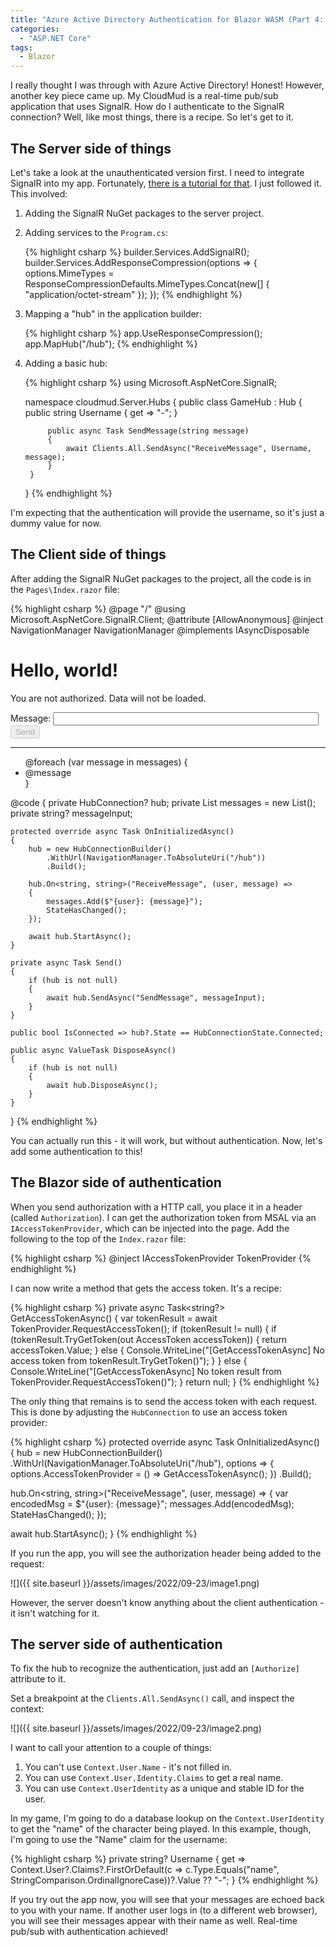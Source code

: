 ```yaml
---
title: "Azure Active Directory Authentication for Blazor WASM (Part 4: SignalR)"
categories:
  - "ASP.NET Core"
tags:
  - Blazor
---
```


I really thought I was through with Azure Active Directory!  Honest!  However, another key piece came up.  My CloudMud is a real-time pub/sub application that uses SignalR.  How do I authenticate to the SignalR connection?  Well, like most things, there is a recipe.  So let's get to it.

## The Server side of things

Let's take a look at the unauthenticated version first.  I need to integrate SignalR into my app.  Fortunately, [there is a tutorial for that][1].  I just followed it.  This involved:

1. Adding the SignalR NuGet packages to the server project.
2. Adding services to the `Program.cs`:

    {% highlight csharp %}
    builder.Services.AddSignalR();
    builder.Services.AddResponseCompression(options => {
      options.MimeTypes = ResponseCompressionDefaults.MimeTypes.Concat(new[] { "application/octet-stream" });
    });
    {% endhighlight %}

3. Mapping a "hub" in the application builder:

    {% highlight csharp %}
    app.UseResponseCompression();
    app.MapHub<GameHub>("/hub");
    {% endhighlight %}

4. Adding a basic hub:

    {% highlight csharp %}
    using Microsoft.AspNetCore.SignalR;

    namespace cloudmud.Server.Hubs
    {
        public class GameHub : Hub
        {
            public string Username
            {
              get => "-";
            }

            public async Task SendMessage(string message)
            {
                await Clients.All.SendAsync("ReceiveMessage", Username, message);
            }
        }
    }
    {% endhighlight %}

I'm expecting that the authentication will provide the username, so it's just a dummy value for now.

## The Client side of things

After adding the SignalR NuGet packages to the project, all the code is in the `Pages\Index.razor` file:

{% highlight csharp %}
@page "/"
@using Microsoft.AspNetCore.SignalR.Client;
@attribute [AllowAnonymous]
@inject NavigationManager NavigationManager
@implements IAsyncDisposable

<h1>Hello, world!</h1>

<AuthorizeView>
    <NotAuthorized>
        <p>You are not authorized.  Data will not be loaded.</p>
    </NotAuthorized>
    <Authorized>
        <div class="form-group">
            <label>Message: <input @bind="messageInput" size="50"/></label>
        </div>
        <button @onclick="Send" disabled="@(!IsConnected)">Send</button>
        <hr/>
        <ul id="messagedList">
            @foreach (var message in messages) {
                <li>@message</li>
            }
        </ul>
    </Authorized>
</AuthorizeView>

@code {
    private HubConnection? hub;
    private List<string> messages = new List<string>();
    private string? messageInput;

    protected override async Task OnInitializedAsync()
    {
        hub = new HubConnectionBuilder()
            .WithUrl(NavigationManager.ToAbsoluteUri("/hub"))
            .Build();

        hub.On<string, string>("ReceiveMessage", (user, message) =>
        {
            messages.Add($"{user}: {message}");
            StateHasChanged();
        });

        await hub.StartAsync();
    }

    private async Task Send() 
    {
        if (hub is not null) 
        {
            await hub.SendAsync("SendMessage", messageInput);
        }
    }

    public bool IsConnected => hub?.State == HubConnectionState.Connected;

    public async ValueTask DisposeAsync()
    {
        if (hub is not null)
        {
            await hub.DisposeAsync();
        }
    }
}
{% endhighlight %}

You can actually run this - it will work, but without authentication.  Now, let's add some authentication to this!

## The Blazor side of authentication

When you send authorization with a HTTP call, you place it in a header (called `Authorization`).  I can get the authorization token from MSAL via an `IAccessTokenProvider`, which can be injected into the page.  Add the following to the top of the `Index.razor` file:

{% highlight csharp %}
@inject IAccessTokenProvider TokenProvider
{% endhighlight %}

I can now write a method that gets the access token.  It's a recipe:

{% highlight csharp %}
private async Task<string?> GetAccessTokenAsync()
{
  var tokenResult = await TokenProvider.RequestAccessToken();
  if (tokenResult != null) 
  {
    if (tokenResult.TryGetToken(out AccessToken accessToken)) {
      return accessToken.Value;
    } else {
      Console.WriteLine("[GetAccessTokenAsync] No access token from tokenResult.TryGetToken()");
    }
  } else {
    Console.WriteLine("[GetAccessTokenAsync] No token result from TokenProvider.RequestAccessToken()");
  }
  return null;
}
{% endhighlight %}

The only thing that remains is to send the access token with each request.  This is done by adjusting the `HubConnection` to use an access token provider:

{% highlight csharp %}
protected override async Task OnInitializedAsync()
{
  hub = new HubConnectionBuilder()
    .WithUrl(NavigationManager.ToAbsoluteUri("/hub"), options =>
    {
        options.AccessTokenProvider = () => GetAccessTokenAsync();
    })
    .Build();

  hub.On<string, string>("ReceiveMessage", (user, message) =>
  {
    var encodedMsg = $"{user}: {message}";
    messages.Add(encodedMsg);
    StateHasChanged();
  });

  await hub.StartAsync();
}
{% endhighlight %}

If you run the app, you will see the authorization header being added to the request:

![]({{ site.baseurl }}/assets/images/2022/09-23/image1.png)

However, the server doesn't know anything about the client authentication - it isn't watching for it. 

## The server side of authentication

To fix the hub to recognize the authentication, just add an `[Authorize]` attribute to it.  

Set a breakpoint at the `Clients.All.SendAsync()` call, and inspect the context:

![]({{ site.baseurl }}/assets/images/2022/09-23/image2.png)

I want to call your attention to a couple of things:

1. You can't use `Context.User.Name` - it's not filled in.
2. You can use `Context.User.Identity.Claims` to get a real name.
3. You can use `Context.UserIdentity` as a unique and stable ID for the user.

In my game, I'm going to do a database lookup on the `Context.UserIdentity` to get the "name" of the character being played. In this example, though, I'm going to use the "Name" claim for the username:

{% highlight csharp %}
private string? Username
{
  get => Context.User?.Claims?.FirstOrDefault(c => c.Type.Equals("name", StringComparison.OrdinalIgnoreCase))?.Value ?? "-";
}
{% endhighlight %}

If you try out the app now, you will see that your messages are echoed back to you with your name.  If another user logs in (to a different web browser), you will see their messages appear with their name as well.  Real-time pub/sub with authentication achieved!

<!-- Links -->
[1]: https://learn.microsoft.com/aspnet/core/blazor/tutorials/signalr-blazor?view=aspnetcore-6.0&tabs=visual-studio&pivots=webassembly
